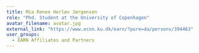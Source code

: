 ```yaml
---
title: Mia Renee Herløv Jørgensen
role: "Phd. Student at the University of Copenhagen"
avatar_filename: avatar.jpg
external_link: "https://www.econ.ku.dk/earn/?pure=da/persons/394463"
user_groups:
  - EARN Affiliates and Partners
---
```


